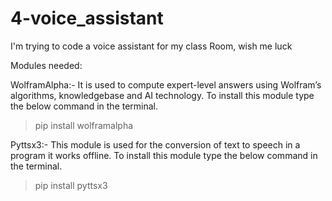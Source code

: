 # 4-voice_assistant
I'm trying to code a voice assistant for my class Room, wish me luck


Modules needed:

WolframAlpha:- It is used to compute expert-level answers using Wolfram’s algorithms,
knowledgebase and AI technology. To install this module type the below command in the terminal.


>pip install wolframalpha



Pyttsx3:- This module is used for the conversion of text to speech in a program it works offline. To install this module type the below command in the terminal.

>pip install pyttsx3


